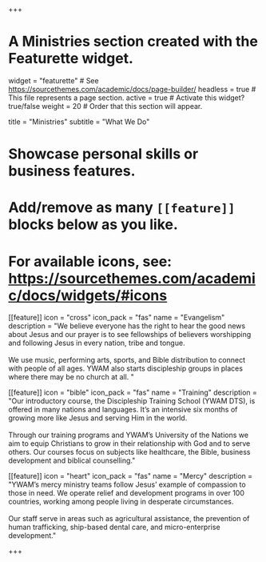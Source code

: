 +++
# A Ministries section created with the Featurette widget.
widget = "featurette"  # See https://sourcethemes.com/academic/docs/page-builder/
headless = true  # This file represents a page section.
active = true  # Activate this widget? true/false
weight = 20  # Order that this section will appear.

title = "Ministries"
subtitle = "What We Do"

# Showcase personal skills or business features.
#
# Add/remove as many `[[feature]]` blocks below as you like.
#
# For available icons, see: https://sourcethemes.com/academic/docs/widgets/#icons

[[feature]]
  icon = "cross"
  icon_pack = "fas"
  name = "Evangelism"
  description = "We believe everyone has the right to hear the good news about Jesus and our prayer is to see fellowships of believers worshipping and following Jesus in every nation, tribe and tongue.<br /><br />We use music, performing arts, sports, and Bible distribution to connect with people of all ages. YWAM also starts discipleship groups in places where there may be no church at all. "

[[feature]]
  icon = "bible"
  icon_pack = "fas"
  name = "Training"
  description = "Our introductory course, the Discipleship Training School (YWAM DTS), is offered in many nations and languages. It’s an intensive six months of growing more like Jesus and serving Him in the world.<br /><br />Through our training programs and YWAM’s University of the Nations we aim to equip Christians to grow in their relationship with God and to serve others. Our courses focus on subjects like healthcare, the Bible, business development and biblical counselling."  

[[feature]]
  icon = "heart"
  icon_pack = "fas"
  name = "Mercy"
  description = "YWAM’s mercy ministry teams follow Jesus’ example of compassion to those in need. We operate relief and development programs in over 100 countries, working among people living in desperate circumstances.<br /><br />Our staff serve in areas such as agricultural assistance, the prevention of human trafficking, ship-based dental care, and micro-enterprise development."

+++

